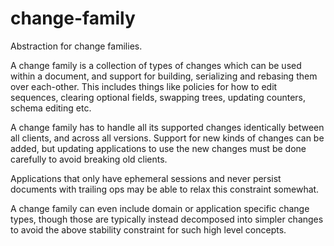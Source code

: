 # change-family

Abstraction for change families.

A change family is a collection of types of changes which can be used within a document, and support for building, serializing and rebasing them over each-other.
This includes things like policies for how to edit sequences, clearing optional fields, swapping trees, updating counters, schema editing etc.

A change family has to handle all its supported changes identically between all clients, and across all versions.
Support for new kinds of changes can be added, but updating applications to use the new changes must be done carefully to avoid breaking old clients.

Applications that only have ephemeral sessions and never persist documents with trailing ops may be able to relax this constraint somewhat.

A change family can even include domain or application specific change types,
though those are typically instead decomposed into simpler changes to avoid the above stability constraint for such high level concepts.
